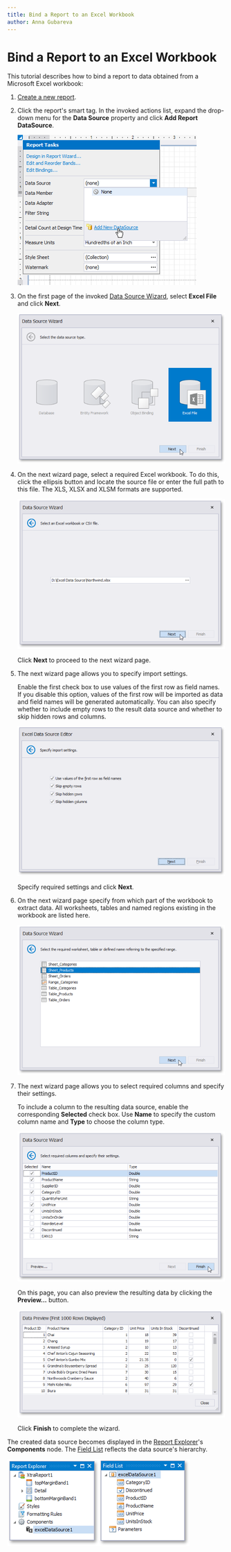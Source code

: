 ```yaml
---
title: Bind a Report to an Excel Workbook
author: Anna Gubareva
---
```

# Bind a Report to an Excel Workbook


This tutorial describes how to bind a report to data obtained from a Microsoft Excel workbook:

1. [Create a new report](../add-new-reports.md).
2. Click the report's smart tag. In the invoked actions list, expand the drop-down menu for the **Data Source** property and click **Add Report DataSource**.
	
	![](../../../../images/eurd-win-report-smart-tag-add-new-data-source.png)

3. On the first page of the invoked [Data Source Wizard](../report-designer-tools/data-source-wizard.md), select **Excel File** and click **Next**.
	
	![](../../../../images/eurd-win-data-source-wizard-select-excel-data-source.png)

4. On the next wizard page, select a required Excel workbook. To do this, click the ellipsis button and locate the source file or enter the full path to this file. The XLS, XLSX and XLSM formats are supported.
	
	![eurd-win-selectexcelworkbook](../../../../images/eurd-win-selectexcelworkbook.png)
	
	Click **Next** to proceed to the next wizard page.
4. The next wizard page allows you to specify import settings.
	
	Enable the first check box to use values of the first row as field names. If you disable this option, values of the first row will be imported as data and field names will be generated automatically. You can also specify whether to include empty rows to the result data source and whether to skip hidden rows and columns.
	
	![eurd-win-exceldatasource_specifyingimportoptions](../../../../images/eurd-win-exceldatasource_specifyingimportoptions.png)
	
	Specify required settings and click **Next**.
5. On the next wizard page specify from which part of the workbook to extract data. All worksheets, tables and named regions existing in the workbook are listed here.
	
	![eurd-win-exceldatasource_choosingtablesheetrange](../../../../images/eurd-win-exceldatasource_choosingtablesheetrange.png)
6. The next wizard page allows you to select required columns and specify their settings.
	
	To include a column to the resulting data source, enable the corresponding **Selected** check box. Use **Name** to specify the custom column name and **Type** to choose the column type.
	
	![eurd-win-exceldatasource_selectingcolumns](../../../../images/eurd-win-exceldatasource_selectingcolumns.png)
	
	On this page, you can also preview the resulting data by clicking the **Preview...** button.
	
	![eurd-win-exceldatasource_datapreview](../../../../images/eurd-win-exceldatasource_datapreview.png)
	
	Click **Finish** to complete the wizard.

The created data source becomes displayed in the [Report Explorer](../report-designer-tools/ui-panels/report-explorer.md)'s **Components** node. The [Field List](../report-designer-tools/ui-panels/field-list.md) reflects the data source's hierarchy.

![](../../../../images/eurd-win-data-source-wizard-select-excel-result.png)